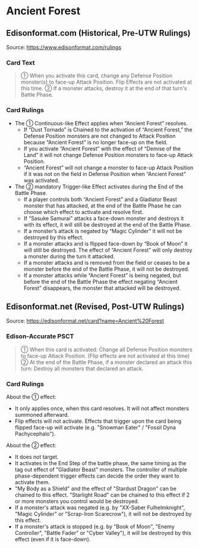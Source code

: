 # Ancient Forest

## Edisonformat.com (Historical, Pre-UTW Rulings)

Source: https://www.edisonformat.com/rulings

### Card Text

> ① When you activate this card, change any Defense Position monster(s) to face-up Attack Position. Flip Effects are not activated at this time. ② If a monster attacks, destroy it at the end of that turn's Battle Phase.

### Card Rulings

*   The ① Continuous-like Effect applies when “Ancient Forest” resolves.
    *   If “Dust Tornado” is Chained to the activation of “Ancient Forest,” the Defense Position monsters are not changed to Attack Position because “Ancient Forest” is no longer face-up on the field.
    *   If you activate “Ancient Forest” with the effect of “Demise of the Land” it will not change Defense Position monsters to face-up Attack Position.
    *   “Ancient Forest” will not change a monster to face-up Attack Position if it was not on the field in Defense Position when “Ancient Forest” was activated.
*   The ② mandatory Trigger-like Effect activates during the End of the Battle Phase.
    *   If a player controls both “Ancient Forest” and a Gladiator Beast monster that has attacked, at the end of the Battle Phase he can choose which effect to activate and resolve first.
    *   If “Sasuke Samurai” attacks a face-down monster and destroys it with its effect, it will still be destroyed at the end of the Battle Phase.
    *   If a monster’s attack is negated by “Magic Cylinder” it will not be destroyed by this effect.
    *   If a monster attacks and is flipped face-down by “Book of Moon” it will still be destroyed. The effect of “Ancient Forest” will only destroy a monster during the turn it attacked.
    *   If a monster attacks and is removed from the field or ceases to be a monster before the end of the Battle Phase, it will not be destroyed.
    *   If a monster attacks while “Ancient Forest” is being negated, but before the end of the Battle Phase the effect negating “Ancient Forest” disappears, the monster that attacked will be destroyed.

## Edisonformat.net (Revised, Post-UTW Rulings)

Source: https://edisonformat.net/card?name=Ancient%20Forest

### Edison-Accurate PSCT

> ① When this card is activated: Change all Defense Position monsters to face-up Attack Position. (Flip effects are not activated at this time)
> ② At the end of the Battle Phase, if a monster declared an attack this turn: Destroy all monsters that declared an attack.

### Card Rulings

About the ① effect:
*   It only applies once, when this card resolves. It will not affect monsters summoned afterward.
*   Flip effects will not activate.
Effects that trigger upon the card being flipped face-up will activate (e.g. "Snowman Eater" / "Fossil Dyna Pachycephalo").

About the ② effect:
*   It does not target.
*   It activates in the End Step of the battle phase, the same timing as the tag out effect of "Gladiator Beast" monsters. The controller of multiple phase-dependent trigger effects can decide the order they want to activate them.
*   "My Body as a Shield" and the effect of "Stardust Dragon" can be chained to this effect.
"Starlight Road" can be chained to this effect if 2 or more monsters you control would be destroyed.
*   If a monster's attack was negated (e.g. by "XX-Saber Fulhelmknight", "Magic Cylinder" or "Scrap-Iron Scarecrow"), it will not be destroyed by this effect.
*   If a monster's attack is stopped (e.g. by "Book of Moon", "Enemy Controller", "Battle Fader" or "Cyber Valley"), it will be destroyed by this effect (even if it is face-down).
            